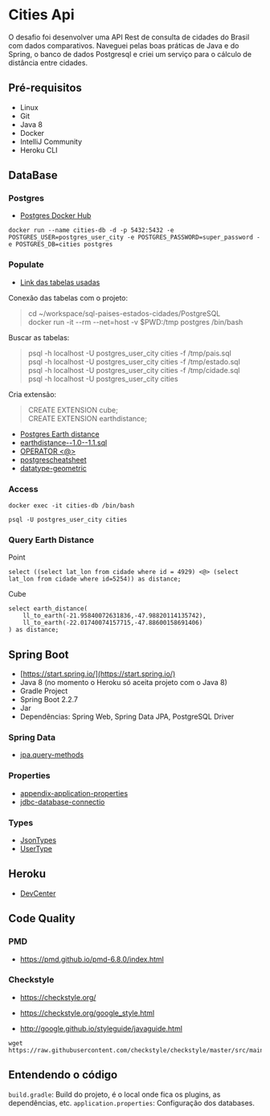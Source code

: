 # Cities Api
O desafio foi desenvolver uma API Rest de consulta de cidades do Brasil com dados comparativos. Naveguei pelas boas práticas de Java e do Spring, o banco de dados Postgresql e criei um serviço para o cálculo de distância entre cidades.

## Pré-requisitos
- Linux
- Git
- Java 8
- Docker
- IntelliJ Community
- Heroku CLI

## DataBase

### Postgres

* [Postgres Docker Hub](https://hub.docker.com/_/postgres)

```shell script
docker run --name cities-db -d -p 5432:5432 -e POSTGRES_USER=postgres_user_city -e POSTGRES_PASSWORD=super_password -e POSTGRES_DB=cities postgres
```

### Populate
- [Link das tabelas usadas](https://github.com/chinnonsantos/sql-paises-estados-cidades/tree/master/PostgreSQL)

Conexão das tabelas com o projeto:
>cd ~/workspace/sql-paises-estados-cidades/PostgreSQL <br>
>docker run -it --rm --net=host -v $PWD:/tmp postgres /bin/bash <br>

Buscar as tabelas:
>psql -h localhost -U postgres_user_city cities -f /tmp/pais.sql <br>
>psql -h localhost -U postgres_user_city cities -f /tmp/estado.sql <br>
>psql -h localhost -U postgres_user_city cities -f /tmp/cidade.sql <br>
>psql -h localhost -U postgres_user_city cities <br>

Cria extensão:
>CREATE EXTENSION cube; <br>
>CREATE EXTENSION earthdistance;

* [Postgres Earth distance](https://www.postgresql.org/docs/current/earthdistance.html)
* [earthdistance--1.0--1.1.sql](https://github.com/postgres/postgres/blob/master/contrib/earthdistance/earthdistance--1.0--1.1.sql)
* [OPERATOR <@>](https://github.com/postgres/postgres/blob/master/contrib/earthdistance/earthdistance--1.1.sql)
* [postgrescheatsheet](https://postgrescheatsheet.com/#/tables)
* [datatype-geometric](https://www.postgresql.org/docs/current/datatype-geometric.html)

### Access

```shell script
docker exec -it cities-db /bin/bash

psql -U postgres_user_city cities
```

### Query Earth Distance

Point
```roomsql
select ((select lat_lon from cidade where id = 4929) <@> (select lat_lon from cidade where id=5254)) as distance;
```

Cube
```roomsql
select earth_distance(
    ll_to_earth(-21.95840072631836,-47.98820114135742), 
    ll_to_earth(-22.01740074157715,-47.88600158691406)
) as distance;
```

## Spring Boot

- [https://start.spring.io/](https://start.spring.io/)
- Java 8 (no momento o Heroku só aceita projeto com o Java 8)
- Gradle Project
- Spring Boot 2.2.7 
- Jar
- Dependências: Spring Web, Spring Data JPA, PostgreSQL Driver

### Spring Data

* [jpa.query-methods](https://docs.spring.io/spring-data/jpa/docs/current/reference/html/#jpa.query-methods)

### Properties

* [appendix-application-properties](https://docs.spring.io/spring-boot/docs/current/reference/html/appendix-application-properties.html)
* [jdbc-database-connectio](https://www.codejava.net/java-se/jdbc/jdbc-database-connection-url-for-common-databases)

### Types

* [JsonTypes](https://github.com/vladmihalcea/hibernate-types)
* [UserType](https://docs.jboss.org/hibernate/orm/3.5/api/org/hibernate/usertype/UserType.html)

## Heroku

* [DevCenter](https://devcenter.heroku.com/articles/getting-started-with-gradle-on-heroku)

## Code Quality

### PMD

+ https://pmd.github.io/pmd-6.8.0/index.html

### Checkstyle

+ https://checkstyle.org/

+ https://checkstyle.org/google_style.html

+ http://google.github.io/styleguide/javaguide.html

```shell script
wget https://raw.githubusercontent.com/checkstyle/checkstyle/master/src/main/resources/google_checks.xml
```

## Entendendo o código
`build.gradle`: Build do projeto, é o local onde fica os plugins, as dependências, etc.
`application.properties`: Configuração dos databases.

